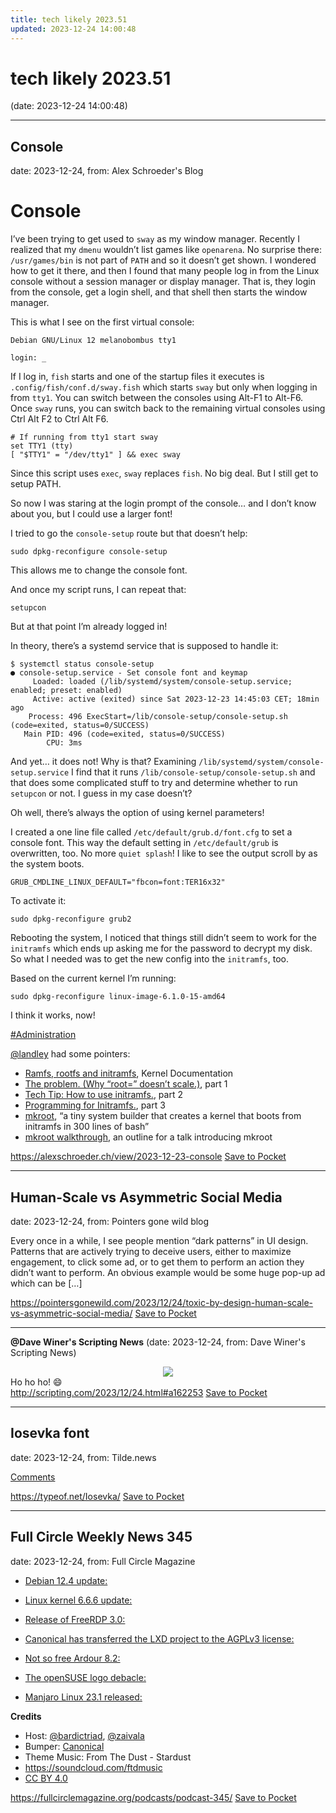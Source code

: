 ```yaml
---
title: tech likely 2023.51
updated: 2023-12-24 14:00:48
---
```


# tech likely 2023.51

(date: 2023-12-24 14:00:48)

---

## Console

date: 2023-12-24, from: Alex Schroeder's Blog

<h1>Console</h1>

<p>I&rsquo;ve been trying to get used to <code>sway</code> as my window manager. Recently I realized that my <code>dmenu</code> wouldn&rsquo;t list games like <code>openarena</code>. No surprise there: <code>/usr/games/bin</code> is not part of <code>PATH</code> and so it doesn&rsquo;t get shown. I wondered how to get it there, and then I found that many people log in from the Linux console without a session manager or display manager. That is, they login from the console, get a login shell, and that shell then starts the window manager.</p>

<p>This is what I see on the first virtual console:</p>

<pre><code>Debian GNU/Linux 12 melanobombus tty1

login: _
</code></pre>

<p>If I log in, <code>fish</code> starts and one of the startup files it executes is <code>.config/fish/conf.d/sway.fish</code> which starts <code>sway</code> but only when logging in from <code>tty1</code>. You can switch between the consoles using Alt-F1 to Alt-F6. Once <code>sway</code> runs, you can switch back to the remaining virtual consoles using Ctrl Alt F2 to Ctrl Alt F6.</p>

<pre><code># If running from tty1 start sway
set TTY1 (tty)
[ &quot;$TTY1&quot; = &quot;/dev/tty1&quot; ] &amp;&amp; exec sway
</code></pre>

<p>Since this script uses <code>exec</code>, <code>sway</code> replaces <code>fish</code>. No big deal. But I still get to setup PATH.</p>

<p>So now I was staring at the login prompt of the console… and I don&rsquo;t know about you, but I could use a larger font!</p>

<p>I tried to go the <code>console-setup</code> route but that doesn&rsquo;t help:</p>

<pre><code>sudo dpkg-reconfigure console-setup
</code></pre>

<p>This allows me to change the console font.</p>

<p>And once my script runs, I can repeat that:</p>

<pre><code>setupcon
</code></pre>

<p>But at that point I&rsquo;m already logged in!</p>

<p>In theory, there&rsquo;s a systemd service that is supposed to handle it:</p>

<pre><code>$ systemctl status console-setup
● console-setup.service - Set console font and keymap
     Loaded: loaded (/lib/systemd/system/console-setup.service; enabled; preset: enabled)
     Active: active (exited) since Sat 2023-12-23 14:45:03 CET; 18min ago
    Process: 496 ExecStart=/lib/console-setup/console-setup.sh (code=exited, status=0/SUCCESS)
   Main PID: 496 (code=exited, status=0/SUCCESS)
        CPU: 3ms
</code></pre>

<p>And yet… it does not! Why is that? Examining <code>/lib/systemd/system/console-setup.service</code> I find that it runs <code>/lib/console-setup/console-setup.sh</code> and that does some complicated stuff to try and determine whether to run <code>setupcon</code> or not. I guess in my case doesn&rsquo;t?</p>

<p>Oh well, there&rsquo;s always the option of using kernel parameters!</p>

<p>I created a one line file called <code>/etc/default/grub.d/font.cfg</code> to set a console font. This way the default setting in <code>/etc/default/grub</code> is overwritten, too. No more <code>quiet splash</code>! I like to see the output scroll by as the system boots.</p>

<pre><code>GRUB_CMDLINE_LINUX_DEFAULT=&quot;fbcon=font:TER16x32&quot;
</code></pre>

<p>To activate it:</p>

<pre><code>sudo dpkg-reconfigure grub2
</code></pre>

<p>Rebooting the system, I noticed that things still didn&rsquo;t seem to work for the <code>initramfs</code> which ends up asking me for the password to decrypt my disk. So what I needed was to get the new config into the <code>initramfs</code>, too.</p>

<p>Based on the current kernel I&rsquo;m running:</p>

<pre><code>sudo dpkg-reconfigure linux-image-6.1.0-15-amd64
</code></pre>

<p>I think it works, now!</p>

<p><a class="tag" href="/search/?q=%23Administration">#Administration</a></p>

<p><a class="account" href="https://mstdn.jp/users/landley" title="@landley@mstdn.jp">@landley</a> had some pointers:</p>

<ul>
<li><a href="https://kernel.org/doc/Documentation/filesystems/ramfs-rootfs-initramfs.rst">Ramfs, rootfs and initramfs</a>, Kernel Documentation</li>
<li><a href="https://landley.net/writing/rootfs-intro.html">The problem. (Why &ldquo;root=&rdquo; doesn&rsquo;t scale.)</a>, part 1</li>
<li><a href="https://landley.net/writing/rootfs-howto.html">Tech Tip: How to use initramfs.</a>, part 2</li>
<li><a href="https://landley.net/writing/rootfs-programming.html">Programming for Initramfs.</a>, part 3</li>
<li><a href="https://github.com/landley/toybox/tree/master/mkroot">mkroot</a>, &ldquo;a tiny system builder that creates a kernel that boots from initramfs in 300 lines of bash&rdquo;</li>
<li><a href="https://landley.net/talks/mkroot-2023.txt">mkroot walkthrough</a>, an outline for a talk introducing mkroot</li>
</ul>

<span class="feed-item-link">
<a href="https://alexschroeder.ch/view/2023-12-23-console">https://alexschroeder.ch/view/2023-12-23-console</a> <a href="https://getpocket.com/save" class="pocket-btn" data-lang="en" data-save-url="https://alexschroeder.ch/view/2023-12-23-console">Save to Pocket</a>
</span>

---

## Human-Scale vs Asymmetric Social Media

date: 2023-12-24, from: Pointers gone wild blog

Every once in a while, I see people mention &#8220;dark patterns&#8221; in UI design. Patterns that are actively trying to deceive users, either to maximize engagement, to click some ad, or to get them to perform an action they didn&#8217;t want to perform. An obvious example would be some huge pop-up ad which can be [&#8230;]

<span class="feed-item-link">
<a href="https://pointersgonewild.com/2023/12/24/toxic-by-design-human-scale-vs-asymmetric-social-media/">https://pointersgonewild.com/2023/12/24/toxic-by-design-human-scale-vs-asymmetric-social-media/</a> <a href="https://getpocket.com/save" class="pocket-btn" data-lang="en" data-save-url="https://pointersgonewild.com/2023/12/24/toxic-by-design-human-scale-vs-asymmetric-social-media/">Save to Pocket</a>
</span>

---

**@Dave Winer's Scripting News** (date: 2023-12-24, from: Dave Winer's Scripting News)

<div class="divInlineImage"><center><img class="imgInline" src="https://imgs.scripting.com/2023/12/24/santa.png"></center>Ho ho ho! <span class="spOldSchoolEmoji">😄</span></div>

<span class="feed-item-link">
<a href="http://scripting.com/2023/12/24.html#a162253">http://scripting.com/2023/12/24.html#a162253</a> <a href="https://getpocket.com/save" class="pocket-btn" data-lang="en" data-save-url="http://scripting.com/2023/12/24.html#a162253">Save to Pocket</a>
</span>

---

## Iosevka font

date: 2023-12-24, from: Tilde.news

<p><a href="https://tilde.news/s/3xfgy1/iosevka_font">Comments</a></p>

<span class="feed-item-link">
<a href="https://typeof.net/Iosevka/">https://typeof.net/Iosevka/</a> <a href="https://getpocket.com/save" class="pocket-btn" data-lang="en" data-save-url="https://typeof.net/Iosevka/">Save to Pocket</a>
</span>

---

## Full Circle Weekly News 345

date: 2023-12-24, from: Full Circle Magazine

<ul>
<li>
<p><a href="https://www.debian.org/News/2023/20231210">Debian 12.4 update:</a></p>
</li>
<li>
<p><a href="https://lkml.org/lkml/2023/12/11/226">Linux kernel 6.6.6 update:</a></p>
</li>
<li>
<p><a href="https://github.com/FreeRDP/FreeRDP/releases/tag/3.0.0">Release of FreeRDP 3.0:</a></p>
</li>
<li>
<p><a href="https://discourse.ubuntu.com/t/lxd-5-20-has-been-released/40865">Canonical has transferred the LXD project to the AGPLv3 license:</a></p>
</li>
<li>
<p><a href="https://ardour.org/whatsnew.html">Not so free Ardour 8.2:</a></p>
</li>
<li>
<p><a href="https://news.opensuse.org/2023/12/15/insights-from-the-os-logo-contest/">The openSUSE logo debacle:</a></p>
</li>
<li>
<p><a href="https://forum.manjaro.org/t/manjaro-23-1-vulcan-released/153458">Manjaro Linux 23.1 released:</a></p>
</li>
</ul>
<p><strong>Credits</strong></p>
<ul>
<li>Host: <a href="https://twitter.com/bardictriad">@bardictriad</a>, <a href="mailto:zaivala@hostux.social">@zaivala</a></li>
<li>Bumper: <a href="https://canonical.com/">Canonical</a></li>
<li>Theme Music: From The Dust - Stardust</li>
<li><a href="https://soundcloud.com/ftdmusic">https://soundcloud.com/ftdmusic</a></li>
<li><a href="https://creativecommons.org/licenses/by/4.0/">CC BY 4.0</a></li>
</ul>

<span class="feed-item-link">
<a href="https://fullcirclemagazine.org/podcasts/podcast-345/">https://fullcirclemagazine.org/podcasts/podcast-345/</a> <a href="https://getpocket.com/save" class="pocket-btn" data-lang="en" data-save-url="https://fullcirclemagazine.org/podcasts/podcast-345/">Save to Pocket</a>
</span>



<script type="text/javascript">!function(d,i){if(!d.getElementById(i)){var j=d.createElement("script");j.id=i;j.src="https://widgets.getpocket.com/v1/j/btn.js?v=1";var w=d.getElementById(i);d.body.appendChild(j);}}(document,"pocket-btn-js");</script>

